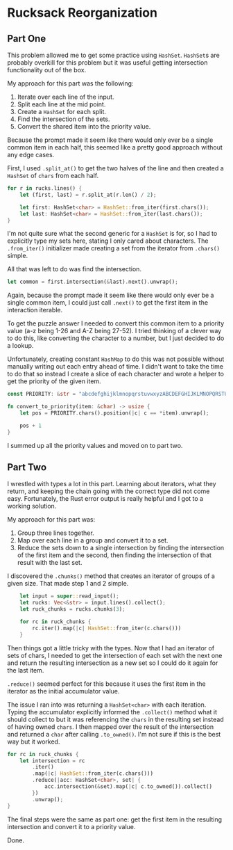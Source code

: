 # Rucksack Reorganization

## Part One

This problem allowed me to get some practice using `HashSet`. `HashSet`s are probably overkill for this problem but it was useful getting intersection functionality out of the box.

My approach for this part was the following:

1. Iterate over each line of the input.
2. Split each line at the mid point.
3. Create a `HashSet` for each split.
4. Find the intersection of the sets.
5. Convert the shared item into the priority value.

Because the prompt made it seem like there would only ever be a single common item in each half, this seemed like a pretty good approach without any edge cases.

First, I used `.split_at()` to get the two halves of the line and then created a `HashSet` of `chars` from each half.

```rust
for r in rucks.lines() {
    let (first, last) = r.split_at(r.len() / 2);

    let first: HashSet<char> = HashSet::from_iter(first.chars());
    let last: HashSet<char> = HashSet::from_iter(last.chars());
}
```

I'm not quite sure what the second generic for a `HashSet` is for, so I had to explicitly type my sets here, stating I only cared about characters. The `.from_iter()` initializer made creating a set from the iterator from `.chars()` simple.

All that was left to do was find the intersection.

```rust
let common = first.intersection(&last).next().unwrap();
```

Again, because the prompt made it seem like there would only ever be a single common item, I could just call `.next()` to get the first item in the interaction iterable.

To get the puzzle answer I needed to convert this common item to a priority value (a-z being 1-26 and A-Z being 27-52). I tried thinking of a clever way to do this, like converting the character to a number, but I just decided to do a lookup.

Unfortunately, creating constant `HashMap` to do this was not possible without manually writing out each entry ahead of time. I didn't want to take the time to do that so instead I create a slice of each character and wrote a helper to get the priority of the given item.

```rust
const PRIORITY: &str = "abcdefghijklmnopqrstuvwxyzABCDEFGHIJKLMNOPQRSTUVWXYZ";

fn convert_to_priority(item: &char) -> usize {
    let pos = PRIORITY.chars().position(|c| c == *item).unwrap();

    pos + 1
}
```

I summed up all the priority values and moved on to part two.

## Part Two

I wrestled with types a lot in this part. Learning about iterators, what they return, and keeping the chain going with the correct type did not come easy. Fortunately, the Rust error output is really helpful and I got to a working solution.

My approach for this part was:

1. Group three lines together.
2. Map over each line in a group and convert it to a set.
3. Reduce the sets down to a single intersection by finding the intersection of the first item and the second, then finding the intersection of that result with the last set.

I discovered the `.chunks()` method that creates an iterator of groups of a given size. That made step 1 and 2 simple.

```rust
    let input = super::read_input();
    let rucks: Vec<&str> = input.lines().collect();
    let ruck_chunks = rucks.chunks(3);

    for rc in ruck_chunks {
        rc.iter().map(|c| HashSet::from_iter(c.chars()))
    }
```

Then things got a little tricky with the types. Now that I had an iterator of sets of chars, I needed to get the intersection of each set with the next one and return the resulting intersection as a new set so I could do it again for the last item.

`.reduce()` seemed perfect for this because it uses the first item in the iterator as the initial accumulator value.

The issue I ran into was returning a `HashSet<char>` with each iteration. Typing the accumulator explicitly informed the `.collect()` method what it should collect to but it was referencing the `chars` in the resulting set instead of having owned `chars`. I then mapped over the result of the intersection and returned a `char` after calling `.to_owned()`. I'm not sure if this is the best way but it worked.

```rust
for rc in ruck_chunks {
    let intersection = rc
        .iter()
        .map(|c| HashSet::from_iter(c.chars()))
        .reduce(|acc: HashSet<char>, set| {
            acc.intersection(&set).map(|c| c.to_owned()).collect()
        })
        .unwrap();
}
```

The final steps were the same as part one: get the first item in the resulting intersection and convert it to a priority value.

Done.
